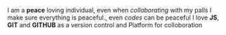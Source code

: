 I am a **peace** loving individual, even when *collaborating* with my palls I make sure everything is peaceful., even *codes* can be peaceful
I love **JS**, **GIT** and **GITHUB** as a version control and Platform for colloboration
